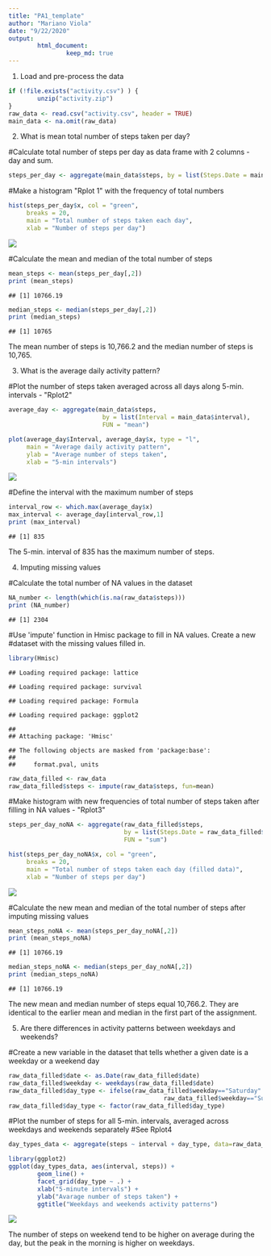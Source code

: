 ```yaml
---
title: "PA1_template"
author: "Mariano Viola"
date: "9/22/2020"
output: 
        html_document:
                keep_md: true
---
```


1. Load and pre-process the data


```r
if (!file.exists("activity.csv") ) {
        unzip("activity.zip")
}
raw_data <- read.csv("activity.csv", header = TRUE)
main_data <- na.omit(raw_data)
```

2. What is mean total number of steps taken per day?

#Calculate total number of steps per day as data frame with 2 columns - day and sum.


```r
steps_per_day <- aggregate(main_data$steps, by = list(Steps.Date = main_data$date), FUN = "sum")
```

#Make a histogram "Rplot 1" with the frequency of total numbers


```r
hist(steps_per_day$x, col = "green", 
     breaks = 20,
     main = "Total number of steps taken each day",
     xlab = "Number of steps per day")
```

![](PA1_template_files/figure-html/unnamed-chunk-3-1.png)<!-- -->

#Calculate the mean and median of the total number of steps


```r
mean_steps <- mean(steps_per_day[,2])
print (mean_steps)
```

```
## [1] 10766.19
```

```r
median_steps <- median(steps_per_day[,2])
print (median_steps)
```

```
## [1] 10765
```

The mean number of steps is 10,766.2 and the median number of steps is 10,765.


3. What is the average daily activity pattern?

#Plot the number of steps taken averaged across all days along 5-min. intervals - "Rplot2"


```r
average_day <- aggregate(main_data$steps, 
                          by = list(Interval = main_data$interval), 
                          FUN = "mean")

plot(average_day$Interval, average_day$x, type = "l", 
     main = "Average daily activity pattern", 
     ylab = "Average number of steps taken", 
     xlab = "5-min intervals")
```

![](PA1_template_files/figure-html/unnamed-chunk-5-1.png)<!-- -->

#Define the interval with the maximum number of steps


```r
interval_row <- which.max(average_day$x)
max_interval <- average_day[interval_row,1]
print (max_interval)
```

```
## [1] 835
```

The 5-min. interval of 835 has the maximum number of steps.


4. Imputing missing values

#Calculate the total number of NA values in the dataset


```r
NA_number <- length(which(is.na(raw_data$steps)))
print (NA_number)
```

```
## [1] 2304
```

#Use 'impute' function in Hmisc package to fill in NA values. Create a new
#dataset with the missing values filled in.


```r
library(Hmisc)
```

```
## Loading required package: lattice
```

```
## Loading required package: survival
```

```
## Loading required package: Formula
```

```
## Loading required package: ggplot2
```

```
## 
## Attaching package: 'Hmisc'
```

```
## The following objects are masked from 'package:base':
## 
##     format.pval, units
```

```r
raw_data_filled <- raw_data
raw_data_filled$steps <- impute(raw_data$steps, fun=mean)
```

#Make histogram with new frequencies of total number of steps taken after filling in NA values - "Rplot3"


```r
steps_per_day_noNA <- aggregate(raw_data_filled$steps, 
                                by = list(Steps.Date = raw_data_filled$date), 
                                FUN = "sum")

hist(steps_per_day_noNA$x, col = "green", 
     breaks = 20,
     main = "Total number of steps taken each day (filled data)",
     xlab = "Number of steps per day")
```

![](PA1_template_files/figure-html/unnamed-chunk-9-1.png)<!-- -->

#Calculate the new mean and median of the total number of steps after imputing missing values


```r
mean_steps_noNA <- mean(steps_per_day_noNA[,2])
print (mean_steps_noNA)
```

```
## [1] 10766.19
```

```r
median_steps_noNA <- median(steps_per_day_noNA[,2])
print (median_steps_noNA)
```

```
## [1] 10766.19
```

The new mean and median number of steps equal 10,766.2. They are identical to the earlier mean
and median in the first part of the assignment.


5. Are there differences in activity patterns between weekdays and weekends?

#Create a new variable in the dataset that tells whether a given date is a weekday or a weekend day


```r
raw_data_filled$date <- as.Date(raw_data_filled$date)
raw_data_filled$weekday <- weekdays(raw_data_filled$date)
raw_data_filled$day_type <- ifelse(raw_data_filled$weekday=="Saturday" |
                                           raw_data_filled$weekday=="Sunday","Weekend","Weekday")
raw_data_filled$day_type <- factor(raw_data_filled$day_type)
```

#Plot the number of steps for all 5-min. intervals, averaged across weekdays and weekends separately
#See Rplot4


```r
day_types_data <- aggregate(steps ~ interval + day_type, data=raw_data_filled, mean)

library(ggplot2)
ggplot(day_types_data, aes(interval, steps)) + 
        geom_line() + 
        facet_grid(day_type ~ .) +
        xlab("5-minute intervals") + 
        ylab("Avarage number of steps taken") +
        ggtitle("Weekdays and weekends activity patterns")
```

![](PA1_template_files/figure-html/unnamed-chunk-12-1.png)<!-- -->

The number of steps on weekend tend to be higher on average during the day, but the peak
in the morning is higher on weekdays.

